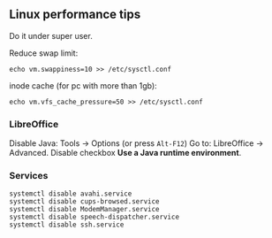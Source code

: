 ## Linux performance tips

Do it under super user.

Reduce swap limit:
```
echo vm.swappiness=10 >> /etc/sysctl.conf
```

inode cache (for pc with more than 1gb):
```
echo vm.vfs_cache_pressure=50 >> /etc/sysctl.conf
```

### LibreOffice

Disable Java: Tools -> Options (or press `Alt-F12`)
Go to: LibreOffice -> Advanced. Disable checkbox **Use a Java runtime environment**.

### Services

```
systemctl disable avahi.service
systemctl disable cups-browsed.service
systemctl disable ModemManager.service
systemctl disable speech-dispatcher.service
systemctl disable ssh.service
```
